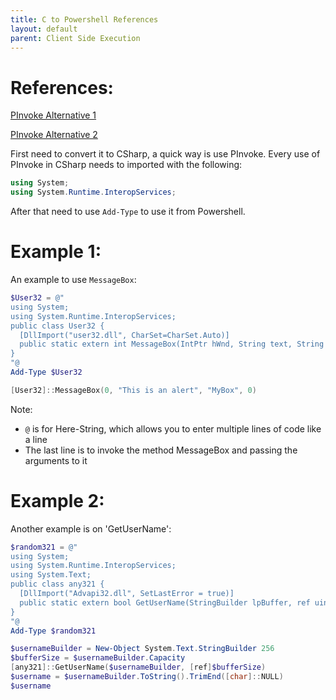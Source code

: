 ```yaml
---
title: C to Powershell References
layout: default
parent: Client Side Execution
---
```


# References:
[PInvoke Alternative 1]

[PInvoke Alternative 2]

First need to convert it to CSharp, a quick way is use PInvoke. Every use of PInvoke in CSharp needs to imported with the following:

```csharp
using System;
using System.Runtime.InteropServices;
```

After that need to use `Add-Type` to use it from Powershell. 

# Example 1:
An example to use `MessageBox`:

```powershell
$User32 = @"
using System;
using System.Runtime.InteropServices;
public class User32 {
  [DllImport("user32.dll", CharSet=CharSet.Auto)]
  public static extern int MessageBox(IntPtr hWnd, String text, String caption, int options);
}
"@
Add-Type $User32

[User32]::MessageBox(0, "This is an alert", "MyBox", 0)
```

Note:

 * `@` is for Here-String, which allows you to enter multiple lines of code like a line
 * The last line is to invoke the method MessageBox and passing the arguments to it

# Example 2:
Another example is on 'GetUserName':

```powershell
$random321 = @"
using System;
using System.Runtime.InteropServices;
using System.Text;
public class any321 {
  [DllImport("Advapi32.dll", SetLastError = true)]
  public static extern bool GetUserName(StringBuilder lpBuffer, ref uint nSize);
}
"@
Add-Type $random321

$usernameBuilder = New-Object System.Text.StringBuilder 256
$bufferSize = $usernameBuilder.Capacity
[any321]::GetUserName($usernameBuilder, [ref]$bufferSize)
$username = $usernameBuilder.ToString().TrimEnd([char]::NULL)
$username
```


[PInvoke Alternative 1]: https://www.p-invoke.net/
[PInvoke Alternative 2]: https://www.pinvoke.dev/
